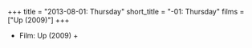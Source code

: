 +++
title = "2013-08-01: Thursday"
short_title = "-01: Thursday"
films = ["Up (2009)"]
+++


* Film: Up (2009) +
